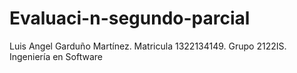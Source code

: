 # Evaluaci-n-segundo-parcial
Luis Angel Garduño Martínez. Matricula 1322134149. Grupo 2122IS. Ingeniería en Software
